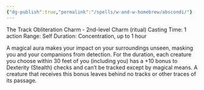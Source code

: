 ```yaml
---
{"dg-publish":true,"permalink":"/spells/w-and-w-homebrew/abscondi/"}
---
```


The Track Obliteration Charm - 2nd-level Charm (ritual) 
Casting Time: 1 action 
Range: Self 
Duration: Concentration, up to 1 hour 

A magical aura makes your impact on your surroundings unseen, masking you and your companions from detection. For the duration, each creature you choose within 30 feet of you (including you) has a +10 bonus to Dexterity (Stealth) checks and can’t be tracked except by magical means. A creature that receives this bonus leaves behind no tracks or other traces of its passage.